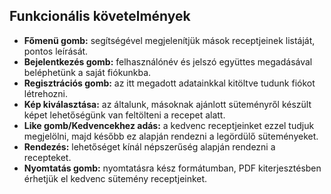 ## Funkcionális követelmények
- **Főmenü gomb:** segítségével megjelenítjük mások receptjeinek listáját, pontos leírását.
- **Bejelentkezés gomb:** felhasználónév és jelszó együttes megadásával beléphetünk a saját fiókunkba.
- **Regisztrációs gomb:** az itt megadott adatainkkal kitöltve tudunk fiókot létrehozni.
- **Kép kiválasztása:** az általunk, másoknak ajánlott süteményről készült képet lehetőségünk van feltölteni a recepet alatt.
- **Like gomb/Kedvencekhez adás:** a kedvenc receptjeinket ezzel tudjuk megjelölni, majd később ez alapján rendezni a legördülő süteményeket.
- **Rendezés:** lehetőséget kínál népszerűség alapján rendezni a recepteket.
- **Nyomtatás gomb:** nyomtatásra kész formátumban, PDF kiterjesztésben érhetjük el kedvenc sütemény receptjeinket.